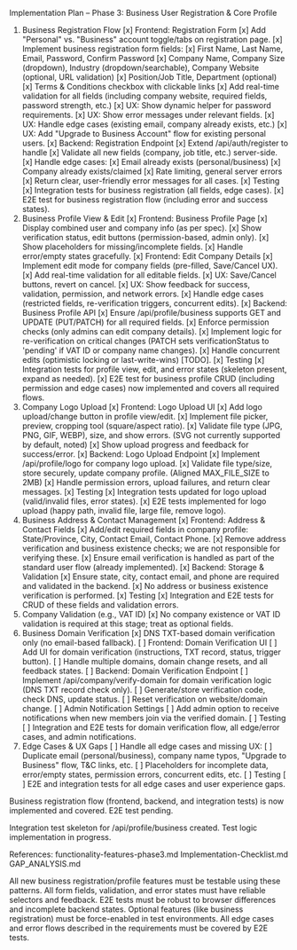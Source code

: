 Implementation Plan – Phase 3: Business User Registration & Core Profile
1. Business Registration Flow
[x] Frontend: Registration Form
[x] Add "Personal" vs. "Business" account toggle/tabs on registration page.
[x] Implement business registration form fields:
[x] First Name, Last Name, Email, Password, Confirm Password
[x] Company Name, Company Size (dropdown), Industry (dropdown/searchable), Company Website (optional, URL validation)
[x] Position/Job Title, Department (optional)
[x] Terms & Conditions checkbox with clickable links
[x] Add real-time validation for all fields (including company website, required fields, password strength, etc.)
[x] UX: Show dynamic helper for password requirements.
[x] UX: Show error messages under relevant fields.
[x] UX: Handle edge cases (existing email, company already exists, etc.)
[x] UX: Add "Upgrade to Business Account" flow for existing personal users.
[x] Backend: Registration Endpoint
[x] Extend /api/auth/register to handle
[x] Validate all new fields (company, job title, etc.) server-side.
[x] Handle edge cases:
[x] Email already exists (personal/business)
[x] Company already exists/claimed
[x] Rate limiting, general server errors
[x] Return clear, user-friendly error messages for all cases.
[x] Testing
[x] Integration tests for business registration (all fields, edge cases).
[x] E2E test for business registration flow (including error and success states).
2. Business Profile View & Edit
[x] Frontend: Business Profile Page
[x] Display combined user and company info (as per spec).
[x] Show verification status, edit buttons (permission-based, admin only).
[x] Show placeholders for missing/incomplete fields.
[x] Handle error/empty states gracefully.
[x] Frontend: Edit Company Details
[x] Implement edit mode for company fields (pre-filled, Save/Cancel UX).
[x] Add real-time validation for all editable fields.
[x] UX: Save/Cancel buttons, revert on cancel.
[x] UX: Show feedback for success, validation, permission, and network errors.
[x] Handle edge cases (restricted fields, re-verification triggers, concurrent edits).
[x] Backend: Business Profile API
[x] Ensure /api/profile/business supports GET and UPDATE (PUT/PATCH) for all required fields.
[x] Enforce permission checks (only admins can edit company details).
[x] Implement logic for re-verification on critical changes (PATCH sets verificationStatus to 'pending' if VAT ID or company name changes).
[x] Handle concurrent edits (optimistic locking or last-write-wins) [TODO].
[x] Testing
[x] Integration tests for profile view, edit, and error states (skeleton present, expand as needed).
[x] E2E test for business profile CRUD (including permission and edge cases) now implemented and covers all required flows.
3. Company Logo Upload
[x] Frontend: Logo Upload UI
[x] Add logo upload/change button in profile view/edit.
[x] Implement file picker, preview, cropping tool (square/aspect ratio).
[x] Validate file type (JPG, PNG, GIF, WEBP), size, and show errors. (SVG not currently supported by default, noted)
[x] Show upload progress and feedback for success/error.
[x] Backend: Logo Upload Endpoint
[x] Implement /api/profile/logo for company logo upload.
[x] Validate file type/size, store securely, update company profile. (Aligned MAX_FILE_SIZE to 2MB)
[x] Handle permission errors, upload failures, and return clear messages.
[x] Testing
[x] Integration tests updated for logo upload (valid/invalid files, error states).
[x] E2E tests implemented for logo upload (happy path, invalid file, large file, remove logo).
4. Business Address & Contact Management
[x] Frontend: Address & Contact Fields
[x] Add/edit required fields in company profile: State/Province, City, Contact Email, Contact Phone.
[x] Remove address verification and business existence checks; we are not responsible for verifying these.
[x] Ensure email verification is handled as part of the standard user flow (already implemented).
[x] Backend: Storage & Validation
[x] Ensure state, city, contact email, and phone are required and validated in the backend.
[x] No address or business existence verification is performed.
[x] Testing
[x] Integration and E2E tests for CRUD of these fields and validation errors.
5. Company Validation (e.g., VAT ID)
[x] No company existence or VAT ID validation is required at this stage; treat as optional fields.
6. Business Domain Verification
[x] DNS TXT-based domain verification only (no email-based fallback).
[ ] Frontend: Domain Verification UI
[ ] Add UI for domain verification (instructions, TXT record, status, trigger button).
[ ] Handle multiple domains, domain change resets, and all feedback states.
[ ] Backend: Domain Verification Endpoint
[ ] Implement /api/company/verify-domain for domain verification logic (DNS TXT record check only).
[ ] Generate/store verification code, check DNS, update status.
[ ] Reset verification on website/domain change.
[ ] Admin Notification Settings
[ ] Add admin option to receive notifications when new members join via the verified domain.
[ ] Testing
[ ] Integration and E2E tests for domain verification flow, all edge/error cases, and admin notifications.
7. Edge Cases & UX Gaps
[ ] Handle all edge cases and missing UX:
[ ] Duplicate email (personal/business), company name typos, "Upgrade to Business" flow, T&C links, etc.
[ ] Placeholders for incomplete data, error/empty states, permission errors, concurrent edits, etc.
[ ] Testing
[ ] E2E and integration tests for all edge cases and user experience gaps.

Business registration flow (frontend, backend, and integration tests) is now implemented and covered. E2E test pending.

Integration test skeleton for /api/profile/business created. Test logic implementation in progress.

References:
functionality-features-phase3.md
Implementation-Checklist.md
GAP_ANALYSIS.md


All new business registration/profile features must be testable using these patterns.
All form fields, validation, and error states must have reliable selectors and feedback.
E2E tests must be robust to browser differences and incomplete backend states.
Optional features (like business registration) must be force-enabled in test environments.
All edge cases and error flows described in the requirements must be covered by E2E tests.